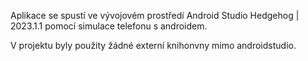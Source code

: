 Aplikace se spustí ve vývojovém prostředí Android Studio Hedgehog | 2023.1.1 pomocí simulace telefonu s androidem.

V projektu byly použity žádné externí knihonvny mimo androidstudio.
